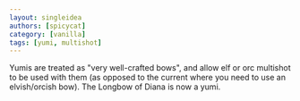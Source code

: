 ```yaml
---
layout: singleidea
authors: [spicycat]
category: [vanilla]
tags: [yumi, multishot]
---
```

Yumis are treated as "very well-crafted bows", and allow elf or orc multishot to be used with them (as opposed to the current where you need to use an elvish/orcish bow). The Longbow of Diana is now a yumi.
